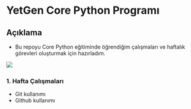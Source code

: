 # YetGen Core Python Programı

## Açıklama
- Bu repoyu Core Python eğitiminde öğrendiğim çalışmaları ve haftalık görevleri oluşturmak için hazırladım. 
<img src='![alt text](image.png)'>

### 1. Hafta Çalışmaları
- Git kullanımı
- Github kullanımı
